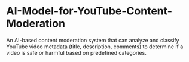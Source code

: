 # AI-Model-for-YouTube-Content-Moderation
An AI-based content moderation system that can analyze and classify YouTube video metadata (title, description, comments) to determine if a video is safe or harmful based on predefined categories.
